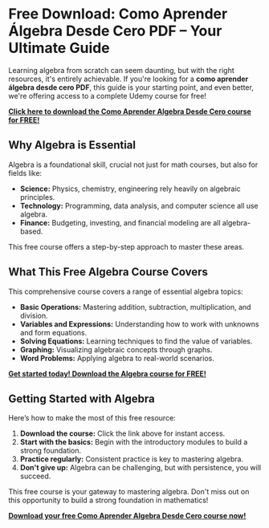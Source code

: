 # Free Download: Como Aprender Álgebra Desde Cero PDF – Your Ultimate Guide

Learning algebra from scratch can seem daunting, but with the right resources, it's entirely achievable. If you're looking for a **como aprender álgebra desde cero PDF**, this guide is your starting point, and even better, we're offering access to a complete Udemy course for free!

[**Click here to download the Como Aprender Algebra Desde Cero course for FREE!**](https://udemywork.com/como-aprender-algebra-desde-cero)

## Why Algebra is Essential

Algebra is a foundational skill, crucial not just for math courses, but also for fields like:

*   **Science:** Physics, chemistry, engineering rely heavily on algebraic principles.
*   **Technology:** Programming, data analysis, and computer science all use algebra.
*   **Finance:** Budgeting, investing, and financial modeling are all algebra-based.

This free course offers a step-by-step approach to master these areas.

## What This Free Algebra Course Covers

This comprehensive course covers a range of essential algebra topics:

*   **Basic Operations:** Mastering addition, subtraction, multiplication, and division.
*   **Variables and Expressions:** Understanding how to work with unknowns and form equations.
*   **Solving Equations:** Learning techniques to find the value of variables.
*   **Graphing:** Visualizing algebraic concepts through graphs.
*   **Word Problems:** Applying algebra to real-world scenarios.

[**Get started today! Download the Algebra course for FREE!**](https://udemywork.com/como-aprender-algebra-desde-cero)

## Getting Started with Algebra

Here’s how to make the most of this free resource:

1.  **Download the course:** Click the link above for instant access.
2.  **Start with the basics:** Begin with the introductory modules to build a strong foundation.
3.  **Practice regularly:** Consistent practice is key to mastering algebra.
4.  **Don't give up:** Algebra can be challenging, but with persistence, you will succeed.

This free course is your gateway to mastering algebra. Don't miss out on this opportunity to build a strong foundation in mathematics!

[**Download your free Como Aprender Algebra Desde Cero course now!**](https://udemywork.com/como-aprender-algebra-desde-cero)
